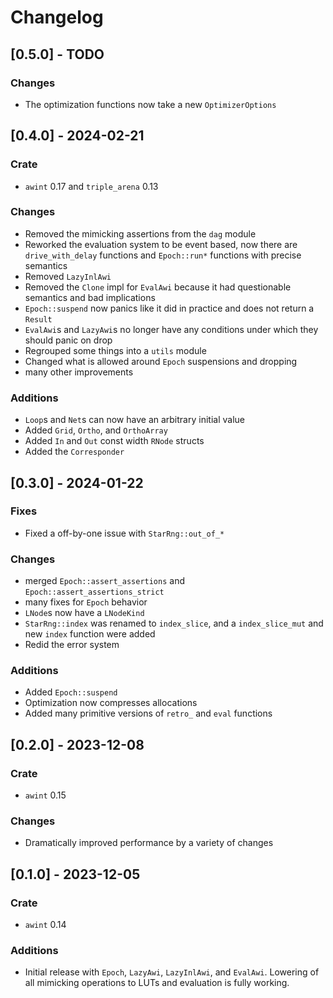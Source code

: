 # Changelog

## [0.5.0] - TODO
### Changes
- The optimization functions now take a new `OptimizerOptions`

## [0.4.0] - 2024-02-21
### Crate
- `awint` 0.17 and `triple_arena` 0.13

### Changes
- Removed the mimicking assertions from the `dag` module
- Reworked the evaluation system to be event based, now there are `drive_with_delay` functions and
  `Epoch::run*` functions with precise semantics
- Removed `LazyInlAwi`
- Removed the `Clone` impl for `EvalAwi` because it had questionable semantics and bad implications
- `Epoch::suspend` now panics like it did in practice and does not return a `Result`
- `EvalAwi`s and `LazyAwi`s no longer have any conditions under which they should panic on drop
- Regrouped some things into a `utils` module
- Changed what is allowed around `Epoch` suspensions and dropping
- many other improvements

### Additions
- `Loop`s and `Net`s can now have an arbitrary initial value
- Added `Grid`, `Ortho`, and `OrthoArray`
- Added `In` and `Out` const width `RNode` structs
- Added the `Corresponder`

## [0.3.0] - 2024-01-22
### Fixes
- Fixed a off-by-one issue with `StarRng::out_of_*`

### Changes
- merged `Epoch::assert_assertions` and `Epoch::assert_assertions_strict`
- many fixes for `Epoch` behavior
- `LNode`s now have a `LNodeKind`
- `StarRng::index` was renamed to `index_slice`, and a `index_slice_mut` and new `index` function
  were added
- Redid the error system

### Additions
- Added `Epoch::suspend`
- Optimization now compresses allocations
- Added many primitive versions of `retro_` and `eval` functions

## [0.2.0] - 2023-12-08
### Crate
- `awint` 0.15

### Changes
- Dramatically improved performance by a variety of changes

## [0.1.0] - 2023-12-05
### Crate
- `awint` 0.14

### Additions
- Initial release with `Epoch`, `LazyAwi`, `LazyInlAwi`, and `EvalAwi`. Lowering of all mimicking
  operations to LUTs and evaluation is fully working.
